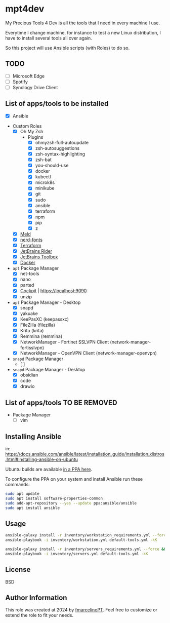 # mpt4dev

My Precious Tools 4 Dev is all the tools that I need in every machine I use.

Everytime I change machine, for instance to test a new Linux distribution, I have to install several tools all over again.

So this project will use Ansible scripts (with Roles) to do so.

## TODO

- [ ] Microsoft Edge
- [ ] Spotify
- [ ] Synology Drive Client

## List of apps/tools to be installed

- [x] Ansible
- Custom Roles
  - [x] Oh My Zsh
    - Plugins
      - [x] ohmyzsh-full-autoupdate
      - [x] zsh-autosuggestions
      - [x] zsh-syntax-highlighting
      - [x] zsh-bat
      - [x] you-should-use
      - [x] docker
      - [x] kubectl
      - [x] microk8s
      - [x] minikube
      - [x] git
      - [x] sudo
      - [x] ansible
      - [x] terraform
      - [x] npm
      - [x] pip
      - [x] z
  - [x] [Meld](https://meldmerge.org/)
  - [x] [nerd-fonts](https://github.com/fmarcelinoPT/ansible-role-nerd-fonts)
  - [x] [Terraform](https://github.com/fmarcelinoPT/ansible-role-terraform)
  - [x] [JetBrains Rider](https://github.com/fmarcelinoPT/ansible-role-jetbrains-rider)
  - [x] [JetBrains Toolbox](https://github.com/fmarcelinoPT/ansible-role-jetbrains-toolbox)
  - [x] [Docker](https://github.com/fmarcelinoPT/ansible-role-docker)
- `apt` Package Manager
  - [x] net-tools
  - [x] nano
  - [x] parted
  - [x] [Cockpit](https://cockpit-project.org/) | <https://localhost:9090>
  - [x] unzip
- `apt` Package Manager - Desktop
  - [x] snapd
  - [x] yakuake
  - [x] KeePasXC (keepassxc)
  - [x] FileZilla (filezilla)
  - [x] Krita (krita)
  - [x] Remmina (remmina)
  - [x] NetworkManager - Fortinet SSLVPN Client (network-manager-fortisslvpn)
  - [x] NetworkManager - OpenVPN Client (network-manager-openvpn)
- `snapd` Package Manager
  - [ ]
- `snapd` Package Manager - Desktop
  - [x] obsidian
  - [x] code
  - [x] drawio

## List of apps/tools TO BE REMOVED

- Package Manager
  - [ ] vim

## Installing Ansible

in: <https://docs.ansible.com/ansible/latest/installation_guide/installation_distros.html#installing-ansible-on-ubuntu>

Ubuntu builds are available [in a PPA here](https://launchpad.net/~ansible/+archive/ubuntu/ansible).

To configure the PPA on your system and install Ansible run these commands:

```bash
sudo apt update
sudo apt install software-properties-common
sudo add-apt-repository --yes --update ppa:ansible/ansible
sudo apt install ansible
```

## Usage

```bash
ansible-galaxy install -r inventory/workstation_requirements.yml --force && \
ansible-playbook -i inventory/workstation.yml default-tools.yml -kK
```

```bash
ansible-galaxy install -r inventory/servers_requirements.yml --force && \
ansible-playbook -i inventory/servers.yml default-tools.yml -kK
```

## License

BSD

## Author Information

This role was created at 2024 by [fmarcelinoPT](https://github.com/fmarcelinoPT). Feel free to customize or extend the role to fit your needs.

